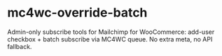 # mc4wc-override-batch
Admin-only subscribe tools for Mailchimp for WooCommerce: add-user checkbox + batch subscribe via MC4WC queue. No extra meta, no API fallback.
